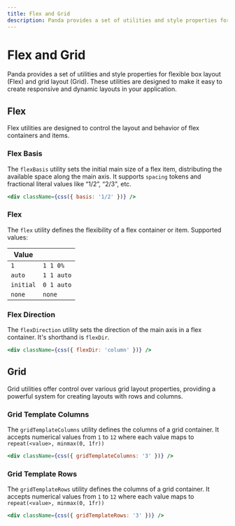 ```yaml
---
title: Flex and Grid
description: Panda provides a set of utilities and style properties for flexible box layout (Flex) and grid layout (Grid). These utilities are designed to make it easy to create responsive and dynamic layouts in your application.
---
```


# Flex and Grid

Panda provides a set of utilities and style properties for flexible box layout (Flex) and grid layout (Grid). These utilities are designed to make it easy to create responsive and dynamic layouts in your application.

## Flex

Flex utilities are designed to control the layout and behavior of flex containers and items.

### Flex Basis

The `flexBasis` utility sets the initial main size of a flex item, distributing the available space along the main axis. It supports `spacing` tokens and fractional literal values like “1/2”, “2/3", etc.

```jsx
<div className={css({ basis: '1/2' })} />
```

### Flex

The `flex` utility defines the flexibility of a flex container or item.
Supported values:

| Value     |            |
| --------- | ---------- |
| `1`       | `1 1 0%`   |
| `auto`    | `1 1 auto` |
| `initial` | `0 1 auto` |
| `none`    | `none`     |

### Flex Direction

The `flexDirection` utility sets the direction of the main axis in a flex container. It's shorthand is `flexDir`.

```jsx
<div className={css({ flexDir: 'column' })} />
```

## Grid

Grid utilities offer control over various grid layout properties, providing a powerful system for creating layouts with rows and columns.

### Grid Template Columns

The `gridTemplateColumns` utility defines the columns of a grid container.
It accepts numerical values from `1` to `12` where each value maps to `repeat(<value>, minmax(0, 1fr))`

```jsx
<div className={css({ gridTemplateColumns: '3' })} />
```

### Grid Template Rows

The `gridTemplateRows` utility defines the columns of a grid container.
It accepts numerical values from `1` to `12` where each value maps to `repeat(<value>, minmax(0, 1fr))`

```jsx
<div className={css({ gridTemplateRows: '3' })} />
```

